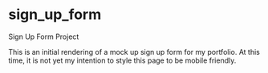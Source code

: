 # sign_up_form
Sign Up Form Project 

This is an initial rendering of a mock up sign up form for my portfolio. At this time, it is not yet my intention 
to style this page to be mobile friendly.